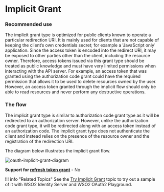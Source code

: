 # Implicit Grant

### Recommended use

The implicit grant type is optimized for public clients known to operate
a particular redirection URI. It is mainly used for clients that are not
capable of keeping the client’s own credentials secret; for example a
'JavaScript only' application. Since the access token is encoded into
the redirect URI, it may be exposed to other parties other than the
client, including the resource owner. Therefore, access tokens issued
via this grant type should be treated as public knowledge and must have
very limited permissions when interacting with the API server. For
example, an access token that was granted using the authorization code
grant could have the required permission that allows it to be used to
delete resources owned by the user. However, an access token granted
through the implicit flow should only be able to read resources and
never perform any destructive operations.

### The flow

The implicit grant type is similar to authorization code grant type as
it will be redirected to an authorization server. However, unlike the
authorization code grant type, it will be redirected along with an
access token instead of an authorization code. The implicit grant type
does not authenticate the client and instead relies on the presence of
the resource owner and the registration of the redirection URI.

The diagram below illustrates the implicit grant flow.

![oauth-implicit-grant-diagram](../../assets/img/using-wso2-identity-server/oauth-implicit-grant-diagram.png)

**Support for [refresh token grant](../../using-wso2-identity-server/refresh-token-grant)** - No

!!! info "Related Topics"
    See the [Try Implicit Grant](../../using-wso2-identity-server/try-implicit-grant) topic to try out
    a sample of it with WSO2 Identity Server and WSO2 OAuth2 Playground.
